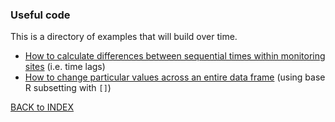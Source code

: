 ### Useful code 

This is a directory of examples that will build over time.

* [How to calculate differences between sequential times within monitoring sites](timelag.md) (i.e. time lags)
* [How to change particular values across an entire data frame](changing_all_values.md) (using base R subsetting with `[]`)

[BACK to INDEX](index.md)
